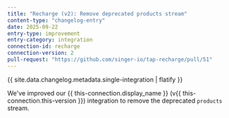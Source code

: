 ```yaml
---
title: "Recharge (v2): Remove deprecated products stream"
content-type: "changelog-entry"
date: 2025-09-22
entry-type: improvement
entry-category: integration
connection-id: recharge
connection-version: 2
pull-request: "https://github.com/singer-io/tap-recharge/pull/51"
---
```

{{ site.data.changelog.metadata.single-integration | flatify }}

We've improved our {{ this-connection.display_name }} (v{{ this-connection.this-version }}) integration to remove the deprecated `products` stream.